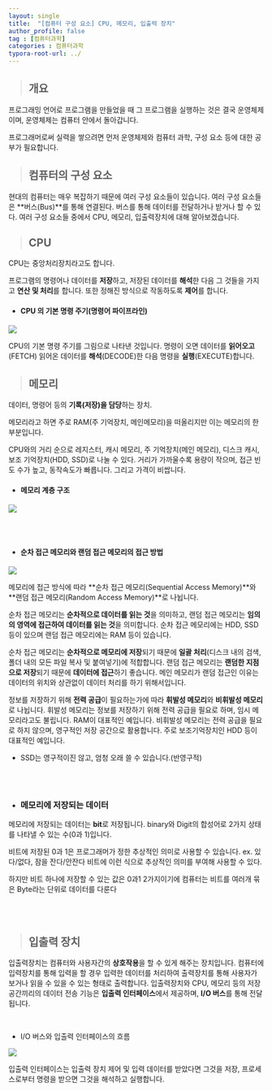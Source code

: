 ```yaml
---
layout: single
title:  "[컴퓨터 구성 요소] CPU, 메모리, 입출력 장치"
author_profile: false
tag : [컴퓨터과학]
categories : 컴퓨터과학
typora-root-url: ../
---
```


> ## 개요

프로그래밍 언어로 프로그램을 만들었을 때 그 프로그램을 실행하는 것은 결국 운영체제이며, 운영체제는 컴퓨터 안에서 돌아갑니다.

프로그래머로써 실력을 쌓으려면 먼저 운영체제와 컴퓨터 과학, 구성 요소 등에 대한 공부가 필요합니다.



> ## 컴퓨터의 구성 요소

현대의 컴퓨터는 매우 복잡하기 때문에 여러 구성 요소들이 있습니다.
여러 구성 요소들은 **버스(Bus)**를 통해 연결된다. 버스를 통해 데이터를 전달하거나 받거나 할 수 있다.
여러 구성 요소들 중에서 CPU, 메모리, 입출력장치에 대해 알아보겠습니다.

> ## CPU

CPU는 중앙처리장치라고도 합니다.

프로그램의 명령어나 데이터를 **저장**하고, 저장된 데이터를 **해석**한 다음 그 것들을 가지고 **연산 및 처리**를 합니다. 또한 정해진 방식으로 작동하도록 **제어**를 합니다.

- #### CPU 의 기본 명령 주기(명령어 파이프라인)

![](https://velog.velcdn.com/images/kangminhou/post/43e0708b-7dca-496a-b03b-56660a68d105/image.png)

CPU의 기본 명령 주기를 그림으로 나타낸 것입니다. 명령이 오면 데이터를 **읽어오고**(FETCH) 읽어온 데이터를 **해석**(DECODE)한 다음 명령을 **실행**(EXECUTE)합니다.

> ## 메모리

데이터, 명령어 등의 **기록(저장)을 담당**하는 장치.

메모리라고 하면 주로 RAM(주 기억장치, 메인메모리)을 떠올리지만 이는 메모리의 한 부분입니다.

CPU와의 거리 순으로 레지스터, 캐시 메모리, 주 기억장치(메인 메모리), 디스크 캐시,  보조 기억장치(HDD, SSD)로 나눌 수 있다. 거리가 가까울수록 용량이 작으며, 접근 빈도 수가 높고, 동작속도가 빠릅니다. 그리고 가격이 비쌉니다.

- #### 메모리 계층 구조

![](https://velog.velcdn.com/images/kangminhou/post/c2cb574e-ad53-4879-9563-b714afa36540/image.png)


<br><br>


- #### 순차 접근 메모리와 랜덤 접근 메모리의 접근 방법

![](https://velog.velcdn.com/images/kangminhou/post/4ee0becf-036c-4cb6-b7d7-16a250219e73/image.png)



메모리에 접근 방식에 따라 **순차 접근 메모리(Sequential Access Memory)**와 **랜덤 접근 메모리(Random Access Memory)**로 나뉩니다.

순차 접근 메모리는 **순차적으로 데이터를 읽는 것**을 의미하고, 랜덤 접근 메모리는 **임의의 영역에 접근하여 데이터를 읽는 것**을 의미합니다. 순차 접근 메모리에는 HDD, SSD 등이 있으며 랜덤 접근 메모리에는 RAM 등이 있습니다.

순차 접근 메모리는 **순차적으로 메모리에 저장**되기 때문에 **일괄 처리**(디스크 내의 검색, 폴더 내의 모든 파일 복사 및 붙여넣기)에 적합합니다.
랜덤 접근 메모리는 **랜덤한 지점으로 저장**되기 때문에 **데이터에 접근**하기 좋습니다. 메인 메모리가 랜덤 접근인 이유는 데이터의 위치와 상관없이 데이터 처리를 하기 위해서입니다.

정보를 저장하기 위해 **전력 공급**이 필요하는가에 따라 **휘발성 메모리**와 **비휘발성 메모리**로 나뉩니다. 휘발성 메모리는 정보를 저장하기 위해 전력 공급을 필요로 하며, 임시 메모리라고도 불립니다. RAM이 대표적인 예입니다. 비휘발성 메모리는 전력 공급을 필요로 하지 않으며, 영구적인 저장 공간으로 활용합니다. 주로 보조기억장치인 HDD 등이 대표적인 예입니다.

- SSD는 영구적이진 않고, 엄청 오래 쓸 수 있습니다.(반영구적)

<br>
<br>



- ### 메모리에 저장되는 데이터

메모리에 저장되는 데이터는 **bit**로 저장됩니다.
binary와 Digit의 합성어로 2가지 상태를 나타낼 수 있는 수(0과 1)입니다.
<br>

비트에 저장된 0과 1은 프로그래머가 정한 추상적인 의미로 사용할 수 있습니다.
ex. 있다/없다, 잠을 잔다/안잔다
비트에 이런 식으로 추상적인 의미를 부여해 사용할 수 있다.
<br>

하지만 비트 하나에 저장할 수 있는 값은 0과1 2가지이기에 컴퓨터는 비트를 여러개 묶은 Byte라는 단위로 데이터를 다룬다

<br>
<br>

> ## 입출력 장치

입출력장치는 컴퓨터와 사용자간의 **상호작용**을 할 수 있게 해주는 장치입니다.
컴퓨터에 입력장치를 통해 입력을 할 경우 입력한 데이터를 처리하여 출력장치를 통해 사용자가 보거나 읽을 수 있을 수 있는 형태로 출력합니다.
입출력장치와 CPU, 메모리 등의 저장공간끼리의 데이터 전송 기능은 **입출력 인터페이스**에서 제공하며, **I/O 버스**를 통해 전달됩니다.

<br>

- I/O 버스와 입출력 인터페이스의 흐름

![](https://velog.velcdn.com/images/kangminhou/post/dc99ec8a-78d1-4638-b1a0-4e0ccabd0e0c/image.png)


입출력 인터페이스는 입출력 장치 제어 및 입력 데이터를 받았다면 그것을 저장, 프로세스로부터 명령을 받으면 그것을 해석하고 실행합니다.
